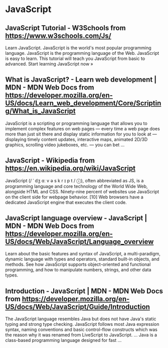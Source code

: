 # JavaScript
## JavaScript Tutorial - W3Schools from https://www.w3schools.com/Js/
Learn JavaScript. JavaScript is the world's most popular programming language. JavaScript is the programming language of the Web. JavaScript is easy to learn. This tutorial will teach you JavaScript from basic to advanced. Start learning JavaScript now »
## What is JavaScript? - Learn web development | MDN - MDN Web Docs from https://developer.mozilla.org/en-US/docs/Learn_web_development/Core/Scripting/What_is_JavaScript
JavaScript is a scripting or programming language that allows you to implement complex features on web pages — every time a web page does more than just sit there and display static information for you to look at — displaying timely content updates, interactive maps, animated 2D/3D graphics, scrolling video jukeboxes, etc. — you can bet ...
## JavaScript - Wikipedia from https://en.wikipedia.org/wiki/JavaScript
JavaScript (/ ˈ dʒ ɑː v ə s k r ɪ p t / ⓘ), often abbreviated as JS, is a programming language and core technology of the World Wide Web, alongside HTML and CSS. Ninety-nine percent of websites use JavaScript on the client side for webpage behavior. [10] Web browsers have a dedicated JavaScript engine that executes the client code.
## JavaScript language overview - JavaScript | MDN - MDN Web Docs from https://developer.mozilla.org/en-US/docs/Web/JavaScript/Language_overview
Learn about the basic features and syntax of JavaScript, a multi-paradigm, dynamic language with types and operators, standard built-in objects, and methods. See how JavaScript supports object-oriented and functional programming, and how to manipulate numbers, strings, and other data types.
## Introduction - JavaScript | MDN - MDN Web Docs from https://developer.mozilla.org/en-US/docs/Web/JavaScript/Guide/Introduction
The JavaScript language resembles Java but does not have Java's static typing and strong type checking. JavaScript follows most Java expression syntax, naming conventions and basic control-flow constructs which was the reason why it was renamed from LiveScript to JavaScript. ... Java is a class-based programming language designed for fast ...
